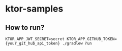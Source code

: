 # ktor-samples

## How to run?

```text
KTOR_APP_JWT_SECRET=secret KTOR_APP_GITHUB_TOKEN={your_git_hub_api_token} ./gradlew run
```
